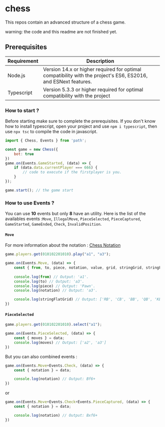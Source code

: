 # chess
This repos contain an advanced structure of a chess game.

warning: the code and this readme are not finished yet.

## Prerequisites
| Requirement       | Description                                                                                               |
|-------------------|-----------------------------------------------------------------------------------------------------------|
| Node.js           | Version 14.x or higher required for optimal compatibility with the project's ES6, ES2016, and ESNext features. |
| Typescript          | Version 5.3.3 or higher required for optimal compatibility with the project |
### How to start ?

Before starting make sure to complete the prerequisites. If you don't know how to install typescript, open your project and use `npm i typescript`,
then use `npx tsc` to compile the code in javascript.

```js
import { Chess, Events } from 'path';

const game = new Chess({
    bot: true
})
game.on(Events.GameStarted, (data) => {
    if (data.data.currentPlayer === 666) {
        // code to execute if the firstplayer is you.
    }
});

game.start(); // the game start
```

### How to use Events ?
You can use **10** events but only **8** have an utility.
Here is the list of the availables events :`Move`, `IllegalMove`, `PieceSelected`, `PieceCaptured`, `GameStarted`, `GameEnded`, `Check`, `InvalidPosition`.

#### `Move` 

For more information about the notation : [Chess Notation](https://en.wikipedia.org/wiki/Algebraic_notation_(chess))

```js
game.players.get(010102201010).play("a1", "a3");

game.on(Events.Move, (data) => {
    const { from, to, piece, notation, value, grid, stringGrid, stringFlatGrid, currentPlayer } = data;
    
    console.log(from) // Output: 'a1'.
    console.log(to) // Output: 'a3'.
    console.log(piece) // Output: 'Pawn'.
    console.log(notation) // Output: 'a3'.

    console.log(stringFlatGrid) // Output: ['RB', 'CB', 'BB', 'QB', 'KB', 'BB', 'CB', 'RB', 'PB', 'PB' ... 'RW'] (optimal grid to create your board)
})
```
#### `PieceSelected`

```js
game.players.get(010102201010).select("a1");

game.on(Events.PieceSelected, (data) => {
    const { moves } = data;
    console.log(moves) // Output: ['a2', 'a3']
})
```

But you can also combined events :

```js
game.on(Events.Move+Events.Check, (data) => {
    const { notation } = data;

    console.log(notation) // Output: Bf6+
})
```
or
```js
game.on(Events.Move+Events.Check+Events.PieceCaptured, (data) => {
    const { notation } = data;

    console.log(notation) // Output: Bxf6+
})
```
